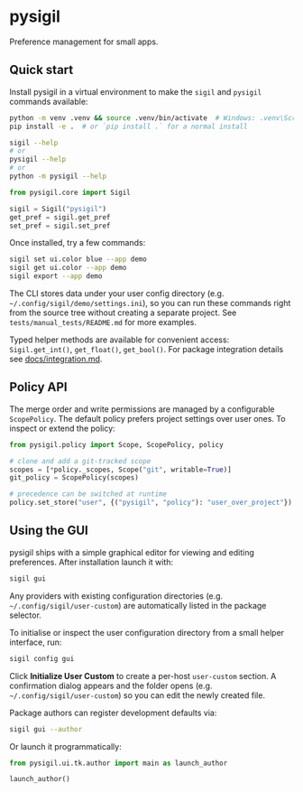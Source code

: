# pysigil

Preference management for small apps.

## Quick start

Install pysigil in a virtual environment to make the `sigil` and `pysigil` commands available:

```bash
python -m venv .venv && source .venv/bin/activate  # Windows: .venv\Scripts\Activate
pip install -e .  # or `pip install .` for a normal install
```

```bash
sigil --help
# or
pysigil --help
# or
python -m pysigil --help
```

```python
from pysigil.core import Sigil

sigil = Sigil("pysigil")
get_pref = sigil.get_pref
set_pref = sigil.set_pref
```

Once installed, try a few commands:

```bash
sigil set ui.color blue --app demo
sigil get ui.color --app demo
sigil export --app demo
```

The CLI stores data under your user config directory (e.g. `~/.config/sigil/demo/settings.ini`),
so you can run these commands right from the source tree without creating a
separate project. See `tests/manual_tests/README.md` for more examples.

Typed helper methods are available for convenient access:
`Sigil.get_int()`, `get_float()`, `get_bool()`.
For package integration details see [docs/integration.md](docs/integration.md).

## Policy API

The merge order and write permissions are managed by a configurable
`ScopePolicy`.  The default policy prefers project settings over user ones.
To inspect or extend the policy:

```python
from pysigil.policy import Scope, ScopePolicy, policy

# clone and add a git-tracked scope
scopes = [*policy._scopes, Scope("git", writable=True)]
git_policy = ScopePolicy(scopes)

# precedence can be switched at runtime
policy.set_store("user", {("pysigil", "policy"): "user_over_project"})
```

## Using the GUI

pysigil ships with a simple graphical editor for viewing and editing
preferences. After installation launch it with:

```bash
sigil gui
```


Any providers with existing configuration directories (e.g.
`~/.config/sigil/user-custom`) are automatically listed in the package
selector.


To initialise or inspect the user configuration directory from a small
helper interface, run:

```bash
sigil config gui
```


Click **Initialize User Custom** to create a per-host `user-custom` section.
A confirmation dialog appears and the folder opens (e.g.
`~/.config/sigil/user-custom`) so you can edit the newly created file.



Package authors can register development defaults via:

```bash
sigil gui --author
```

Or launch it programmatically:

```python
from pysigil.ui.tk.author import main as launch_author

launch_author()
```

